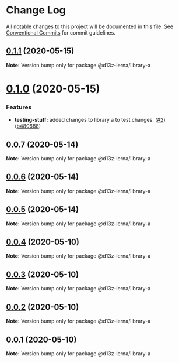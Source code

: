# Change Log

All notable changes to this project will be documented in this file.
See [Conventional Commits](https://conventionalcommits.org) for commit guidelines.

## [0.1.1](https://github.com/dvelasquez/d13z-lerna/compare/@d13z-lerna/library-a@0.1.0...@d13z-lerna/library-a@0.1.1) (2020-05-15)

**Note:** Version bump only for package @d13z-lerna/library-a





# [0.1.0](https://github.com/dvelasquez/d13z-lerna/compare/@d13z-lerna/library-a@0.0.7...@d13z-lerna/library-a@0.1.0) (2020-05-15)


### Features

* **testing-stuff:** added changes to library a to test changes. ([#2](https://github.com/dvelasquez/d13z-lerna/issues/2)) ([b480688](https://github.com/dvelasquez/d13z-lerna/commit/b480688975cde6821f50646a213fd36346a880e9))





## 0.0.7 (2020-05-14)

**Note:** Version bump only for package @d13z-lerna/library-a





## [0.0.6](https://github.com/dvelasquez/d13z-lerna/compare/@d13z-lerna/library-a@0.0.5...@d13z-lerna/library-a@0.0.6) (2020-05-14)

**Note:** Version bump only for package @d13z-lerna/library-a





## [0.0.5](https://github.com/dvelasquez/d13z-lerna/compare/@d13z-lerna/library-a@0.0.4...@d13z-lerna/library-a@0.0.5) (2020-05-14)

**Note:** Version bump only for package @d13z-lerna/library-a





## [0.0.4](https://github.com/dvelasquez/d13z-lerna/compare/@d13z-lerna/library-a@0.0.3...@d13z-lerna/library-a@0.0.4) (2020-05-10)

**Note:** Version bump only for package @d13z-lerna/library-a





## [0.0.3](https://github.com/dvelasquez/d13z-lerna/compare/@d13z-lerna/library-a@0.0.2...@d13z-lerna/library-a@0.0.3) (2020-05-10)

**Note:** Version bump only for package @d13z-lerna/library-a





## [0.0.2](https://github.com/dvelasquez/d13z-lerna/compare/@d13z-lerna/library-a@0.0.1...@d13z-lerna/library-a@0.0.2) (2020-05-10)

**Note:** Version bump only for package @d13z-lerna/library-a





## 0.0.1 (2020-05-10)

**Note:** Version bump only for package @d13z-lerna/library-a
